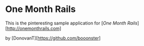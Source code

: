 # One Month Rails

This is the pinteresting sample application for [*One Month Rails*][http://onemonthrails.com]

by [DonovanT][https://github.com/booonster]
